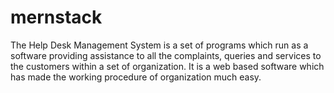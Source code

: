 # mernstack
The Help Desk Management System is a set of programs which run as a software providing assistance to all the complaints, queries and services to the customers within a set of organization.  It is a web based software which has made the working procedure of organization much easy.
